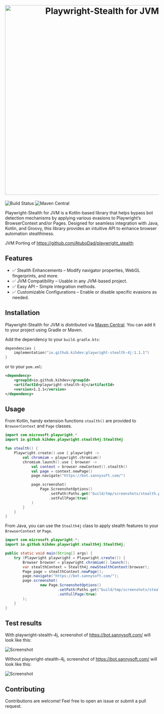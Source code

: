 <h1 align="center">
    <img src="assets/logo.png" alt="Playwright-Stealth for JVM" width="620"/>
</h1>

![Build Status](https://github.com/kihdev/playwright-stealth-4j/actions/workflows/gradle-publish.yml/badge.svg)
![Maven Central](https://img.shields.io/maven-central/v/io.github.kihdev/playwright-stealth-4j)

Playwright-Stealth for JVM is a Kotlin-based library that helps bypass bot detection mechanisms by applying various evasions to Playwright’s BrowserContext and/or Pages. Designed for seamless integration with Java, Kotlin, and Groovy, this library provides an intuitive API to enhance browser automation stealthiness.

JVM Porting of https://github.com/AtuboDad/playwright_stealth

## Features

- ✅ Stealth Enhancements – Modify navigator properties, WebGL fingerprints, and more.
- ✅ JVM Compatibility – Usable in any JVM-based project.
- ✅ Easy API – Simple integration methods.
- ✅ Customizable Configurations – Enable or disable specific evasions as needed.

## Installation

Playwright-Stealth for JVM is distributed via [Maven Central](https://central.sonatype.com/artifact/io.github.kihdev/playwright-stealth-4j). You can add it to your project using Gradle or Maven.

Add the dependency to your `build.gradle.kts`:

```kotlin
dependencies {
    implementation("io.github.kihdev:playwright-stealth-4j:1.1.1")
}
```

or to your `pom.xml`:

```xml
<dependency>
    <groupId>io.github.kihdev</groupId>
    <artifactId>playwright-stealth-4j</artifactId>
    <version>1.1.1</version>
</dependency>
```

## Usage

From Kotlin, handy extension functions `stealth()` are provided to `BrowserContext` and `Page` classes.

```kotlin
import com.microsoft.playwright.*
import io.github.kihdev.playwright.stealth4j.Stealth4j

fun stealth() {
    Playwright.create().use { playwright ->
        val chromium = playwright.chromium()
        chromium.launch().use { browser ->
            val context = browser.newContext().stealth()
            val page = context.newPage()
            page.navigate("https://bot.sannysoft.com/")

            page.screenshot(
                Page.ScreenshotOptions()
                    .setPath(Paths.get("build/tmp/screenshots/stealth.png"))
                    .setFullPage(true)
            )
        }
    }
}
```

From Java, you can use the `Stealth4j` class to apply stealth features to your `BrowserContext` or `Page`.

```java
import com.microsoft.playwright.*;
import io.github.kihdev.playwright.stealth4j.Stealth4j;

public static void main(String[] args) {
    try (Playwright playwright = Playwright.create()) {
        Browser browser = playwright.chromium().launch();
        var stealthContext = Stealth4j.newStealthContext(browser);
        Page page = stealthContext.newPage();
        page.navigate("https://bot.sannysoft.com/");
        page.screenshot(
                new Page.ScreenshotOptions()
                        .setPath(Paths.get("build/tmp/screenshots/stealth.png"))
                        .setFullPage(true)
        );
    }
}
```

## Test results

With playwright-stealth-4j, screenshot of https://bot.sannysoft.com/ will look like this:

![Screenshot](assets/stealth.png)

Without playwright-stealth-4j, screenshot of https://bot.sannysoft.com/ will look like this:

![Screenshot](assets/plain.png)

## Contributing

Contributions are welcome! Feel free to open an issue or submit a pull request.
